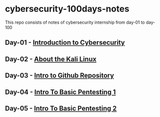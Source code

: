 # cybersecurity-100days-notes
This repo consists of notes of cybersecurity internship from day-01 to day-100
## Day-01 - [Introduction to Cybersecurity](https://github.com/vaishnav2947/cybersecurity-100days-notes/tree/main/Day-01)
## Day-02 - [About the Kali Linux](https://github.com/vaishnav2947/cybersecurity-100days-notes/tree/main/Day%20-02)
## Day-03 - [Intro to Github Repository](https://github.com/vaishnav2947/cybersecurity-100days-notes/blob/main/Day-03/README.md)
## Day-04 - [Intro To Basic Pentesting 1](https://github.com/vaishnav2947/cybersecurity-100days-notes/tree/main/Day-04)
## Day-05 - [Intro To Basic Pentesting 2](https://github.com/vaishnav2947/cybersecurity-100days-notes/tree/main/Day-05)
